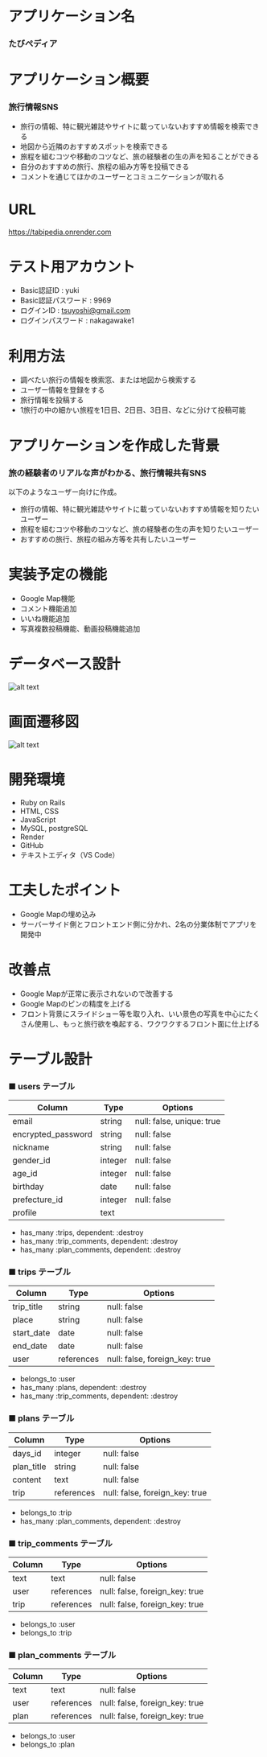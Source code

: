 # アプリケーション名
### たびぺディア


# アプリケーション概要
### 旅行情報SNS
* 旅行の情報、特に観光雑誌やサイトに載っていないおすすめ情報を検索できる
* 地図から近隣のおすすめスポットを検索できる
* 旅程を組むコツや移動のコツなど、旅の経験者の生の声を知ることができる
* 自分のおすすめの旅行、旅程の組み方等を投稿できる
* コメントを通じてほかのユーザーとコミュニケーションが取れる



# URL
https://tabipedia.onrender.com


# テスト用アカウント
* Basic認証ID : yuki
* Basic認証パスワード : 9969
* ログインID : tsuyoshi@gmail.com
* ログインパスワード : nakagawake1


# 利用方法
* 調べたい旅行の情報を検索窓、または地図から検索する
* ユーザー情報を登録をする
* 旅行情報を投稿する
* 1旅行の中の細かい旅程を1日目、2日目、3日目、などに分けて投稿可能



# アプリケーションを作成した背景
### 旅の経験者のリアルな声がわかる、旅行情報共有SNS
以下のようなユーザー向けに作成。
* 旅行の情報、特に観光雑誌やサイトに載っていないおすすめ情報を知りたいユーザー
* 旅程を組むコツや移動のコツなど、旅の経験者の生の声を知りたいユーザー
* おすすめの旅行、旅程の組み方等を共有したいユーザー



# 実装予定の機能
* Google Map機能
* コメント機能追加
* いいね機能追加
* 写真複数投稿機能、動画投稿機能追加


# データベース設計
![alt text](<スクリーンショット 2024-05-01 14.11.17.png>)


# 画面遷移図
![alt text](<スクリーンショット 2024-04-29 13.02.19.png>)


# 開発環境
* Ruby on Rails
* HTML, CSS
* JavaScript
* MySQL, postgreSQL
* Render
* GitHub
* テキストエディタ（VS Code）


# 工夫したポイント
* Google Mapの埋め込み
* サーバーサイド側とフロントエンド側に分かれ、2名の分業体制でアプリを開発中


# 改善点
* Google Mapが正常に表示されないので改善する
* Google Mapのピンの精度を上げる
* フロント背景にスライドショー等を取り入れ、いい景色の写真を中心にたくさん使用し、もっと旅行欲を喚起する、ワクワクするフロント面に仕上げる


# テーブル設計

### ■ users テーブル

| Column                    | Type       | Options                        |
| ------------------------- | ---------- | ------------------------------ |
| email                     | string     | null: false, unique: true      |
| encrypted_password        | string     | null: false                    |
| nickname                  | string     | null: false                    |
| gender_id                 | integer    | null: false                    |
| age_id                    | integer    | null: false                    |
| birthday                  | date       | null: false                    |
| prefecture_id             | integer    | null: false                    |
| profile                   | text       |                                |

- has_many :trips, dependent: :destroy
- has_many :trip_comments, dependent: :destroy
- has_many :plan_comments, dependent: :destroy



### ■ trips テーブル

| Column                    | Type       | Options                        |
| ------------------------- | ---------- | ------------------------------ |
| trip_title                | string     | null: false                    |
| place                     | string     | null: false                    |
| start_date                | date       | null: false                    |
| end_date                  | date       | null: false                    |
| user                      | references | null: false, foreign_key: true |

- belongs_to :user
- has_many :plans, dependent: :destroy
- has_many :trip_comments, dependent: :destroy



### ■ plans テーブル

| Column                    | Type       | Options                        |
| ------------------------- | ---------- | ------------------------------ |
| days_id                   | integer    | null: false                    |
| plan_title                | string     | null: false                    |
| content                   | text       | null: false                    |
| trip                      | references | null: false, foreign_key: true |

- belongs_to :trip
- has_many :plan_comments, dependent: :destroy



### ■ trip_comments テーブル

| Column                    | Type       | Options                        |
| ------------------------- | ---------- | ------------------------------ |
| text                      | text       | null: false                    |
| user                      | references | null: false, foreign_key: true |
| trip                      | references | null: false, foreign_key: true |

- belongs_to :user
- belongs_to :trip



### ■ plan_comments テーブル

| Column                    | Type       | Options                        |
| ------------------------- | ---------- | ------------------------------ |
| text                      | text       | null: false                    |
| user                      | references | null: false, foreign_key: true |
| plan                      | references | null: false, foreign_key: true |

- belongs_to :user
- belongs_to :plan